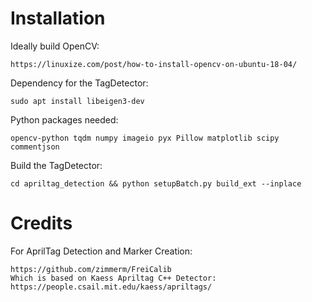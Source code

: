 # Installation
Ideally build OpenCV:

    https://linuxize.com/post/how-to-install-opencv-on-ubuntu-18-04/

Dependency for the TagDetector:

    sudo apt install libeigen3-dev

Python packages needed:

    opencv-python tqdm numpy imageio pyx Pillow matplotlib scipy commentjson

Build the TagDetector:

    cd apriltag_detection && python setupBatch.py build_ext --inplace

# Credits

For AprilTag Detection and Marker Creation:

    https://github.com/zimmerm/FreiCalib
    Which is based on Kaess Apriltag C++ Detector: https://people.csail.mit.edu/kaess/apriltags/
